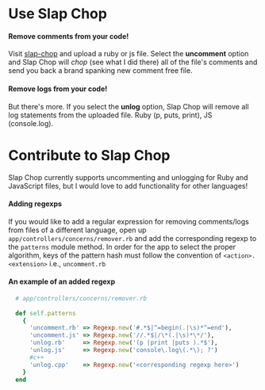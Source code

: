 # Use Slap Chop

#### Remove comments from your code!
Visit [slap-chop](https://slap-chop.herokuapp.com) and upload a ruby or js file. Select the **uncomment** option and Slap Chop will *chop* (see what I did there) all of the file's comments and send you back a brand spanking new comment free file.

#### Remove logs from your code!
But there's more. If you select the **unlog** option, Slap Chop will remove all log statements from the uploaded file. Ruby (p, puts, print), JS (console.log).


# Contribute to Slap Chop

Slap Chop currently supports uncommenting and unlogging for Ruby and JavaScript files, but I would love to add functionality for other languages!

#### Adding regexps
If you would like to add a regular expression for removing comments/logs from files of a different language, open up `app/controllers/concerns/remover.rb` and add the corresponding regexp to the `patterns` module method. In order for the app to select the proper algorithm, keys of the pattern hash must follow the convention of `<action>.<extension>` i.e., `uncomment.rb`

#### An example of an added regexp
```ruby
  # app/controllers/concerns/remover.rb
  
  def self.patterns
    {
      'uncomment.rb' => Regexp.new('#.*$|^=begin(.|\s)*^=end'),
      'uncomment.js' => Regexp.new('//.*$|/\*(.|\s)*\*/'),
      'unlog.rb'     => Regexp.new('(p |print |puts ).*$'),
      'unlog.js'     => Regexp.new('console\.log\(.*\); ?')
      #c++
      'unlog.cpp'    => Regexp.new('<corresponding regexp here>')
    }
  end
```




